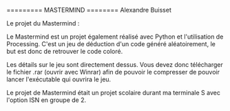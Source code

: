 


=========  MASTERMIND ======== Alexandre Buisset


Le projet du Mastermind :


Le Mastermind est un projet également réalisé avec Python et l'utilisation de Processing. C'est un jeu de déduction d'un code généré aléatoirement, le but est donc de retrouver le code coloré.

Les détails sur le jeu sont directement dessus. Vous devez donc télécharger le fichier .rar (ouvrir avec Winrar) afin de pouvoir le compresser de pouvoir lancer l'exécutable qui ouvrira le jeu.

Le projet de Mastermind était un projet scolaire durant ma terminale S avec l'option ISN en groupe de 2.


